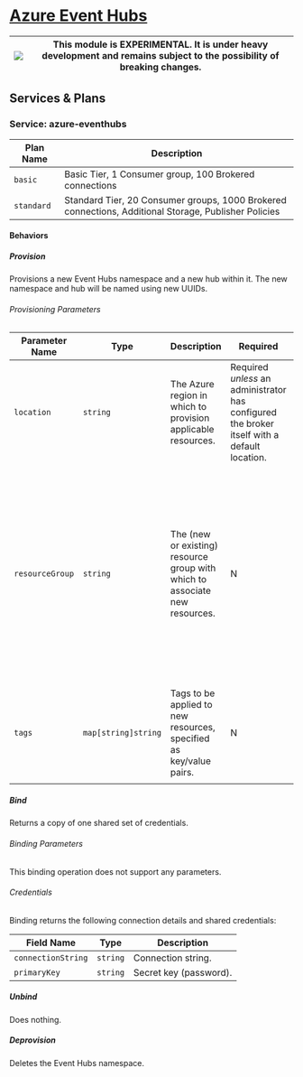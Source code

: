 # [Azure Event Hubs](https://azure.microsoft.com/en-us/services/event-hubs/)

|![](https://upload.wikimedia.org/wikipedia/commons/thumb/1/17/Warning.svg/50px-Warning.svg.png) | This module is EXPERIMENTAL. It is under heavy development and remains subject to the possibility of breaking changes. |
|---|---|

## Services & Plans

### Service: azure-eventhubs

| Plan Name | Description |
|-----------|-------------|
| `basic` | Basic Tier, 1 Consumer group, 100 Brokered connections |
| `standard` | Standard Tier, 20 Consumer groups, 1000 Brokered connections, Additional Storage, Publisher Policies |

#### Behaviors

##### Provision
  
Provisions a new Event Hubs namespace and a new hub within it. The new namespace
and hub will be named using new UUIDs.

###### Provisioning Parameters

| Parameter Name | Type | Description | Required | Default Value |
|----------------|------|-------------|----------|---------------|
| `location` | `string` | The Azure region in which to provision applicable resources. | Required _unless_ an administrator has configured the broker itself with a default location. | The broker's default location, if configured. |
| `resourceGroup` | `string` | The (new or existing) resource group with which to associate new resources. | N | If an administrator has configured the broker itself with a default resource group and nonde is specified, that default will be applied, otherwise, a new resource group will be created with a UUID as its name. |
| `tags` | `map[string]string` | Tags to be applied to new resources, specified as key/value pairs. | N | Tags (even if none are specified) are automatically supplemented with `heritage: open-service-broker-azure`. |
  
##### Bind
  
Returns a copy of one shared set of credentials.

###### Binding Parameters

This binding operation does not support any parameters.

###### Credentials

Binding returns the following connection details and shared credentials:

| Field Name | Type | Description |
|------------|------|-------------|
| `connectionString` | `string` | Connection string. |
| `primaryKey` | `string` | Secret key (password). |

##### Unbind

Does nothing.
  
##### Deprovision

Deletes the Event Hubs namespace.
